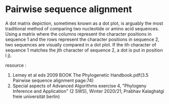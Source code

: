 # Pairwise sequence alignment

A dot matrix depiction, sometimes known as a dot plot, is arguably the most traditional method of comparing two nucleotide or amino acid sequences. Using a matrix where the columns represent the character positions in sequence 1 and the rows represent the character positions in sequence 2, two sequences are visually compared in a dot plot. If the ith character of sequence 1 matches the jth character of sequence 2, a dot is put in position I j).

resource :
1. Lemey et al eds 2009 BOOK The Phylogenetic Handbook.pdf(3.5 Pairwise sequence alignment page:74)
2. Special aspects of Advanced Algorithms exercise 4, "Phylogeny Inference and Application" (2 SWS), Winter 2020/21, Prabhav Kalaghatgi freie universität berlin)
